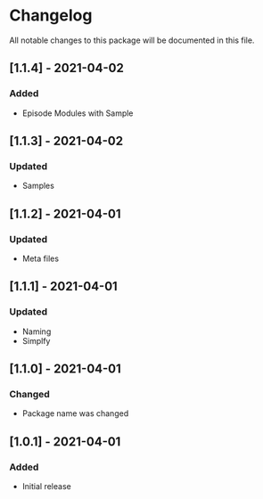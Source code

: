 # Changelog
All notable changes to this package will be documented in this file.

## [1.1.4] - 2021-04-02

### Added

- Episode Modules with Sample

## [1.1.3] - 2021-04-02

### Updated

- Samples

## [1.1.2] - 2021-04-01

### Updated

- Meta files

## [1.1.1] - 2021-04-01

### Updated

- Naming
- Simplfy

## [1.1.0] - 2021-04-01

### Changed

- Package name was changed

## [1.0.1] - 2021-04-01

### Added

- Initial release
